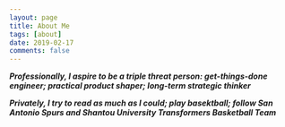 ```yaml
---
layout: page
title: About Me
tags: [about]
date: 2019-02-17
comments: false
---
```

    
***Professionally, I aspire to be a triple threat person: get-things-done engineer; practical product shaper; long-term strategic thinker***

***Privately, I try to read as much as I could; play basektball; follow San Antonio Spurs and Shantou University Transformers Basketball Team***


